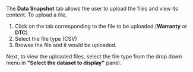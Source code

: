 
The __Data Snapshot__ tab allows the user to upload the files and view its content.
To upload a file,
1. Click on the tab corresponding to the file to be uploaded (__Warranty__ or __DTC__)
2. Select the file type (CSV)
3. Browse the file and it would be uploaded.
 
Next, to view the uploaded files, select the file type from the drop down menu in __"Select the dataset to display"__ panel.
